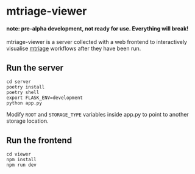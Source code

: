 # mtriage-viewer

#### note: pre-alpha development, not ready for use. Everything will break!

mtriage-viewer is a server collected with a web frontend to interactively
visualise [mtriage](https://github.com/forensic-architecture/mtriage) workflows
after they have been run.

## Run the server
```
cd server
poetry install
poetry shell
export FLASK_ENV=development
python app.py
```

Modify `ROOT` and `STORAGE_TYPE` variables inside app.py to point to another
storage location.

## Run the frontend
```
cd viewer
npm install
npm run dev
```
